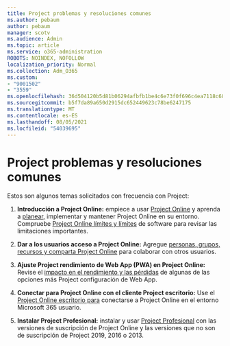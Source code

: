 ```yaml
---
title: Project problemas y resoluciones comunes
ms.author: pebaum
author: pebaum
manager: scotv
ms.audience: Admin
ms.topic: article
ms.service: o365-administration
ROBOTS: NOINDEX, NOFOLLOW
localization_priority: Normal
ms.collection: Adm_O365
ms.custom:
- "9001502"
- "3559"
ms.openlocfilehash: 36d504120b5d81b06294afbfb1be4c6e73f0f696c4ea7118c6867e56ccb46b70
ms.sourcegitcommit: b5f7da89a650d2915dc652449623c78be6247175
ms.translationtype: MT
ms.contentlocale: es-ES
ms.lasthandoff: 08/05/2021
ms.locfileid: "54039695"
---
```

# <a name="project-common-issues-and-resolutions"></a>Project problemas y resoluciones comunes

Estos son algunos temas solicitados con frecuencia con Project:

1. **Introducción a Project Online:** empiece a usar [Project Online](https://docs.microsoft.com/ProjectOnline/get-started-with-project-online) y aprenda a [planear,](https://docs.microsoft.com/projectonline/project-online) implementar y mantener Project Online en su entorno.   Compruebe [Project Online límites y límites](https://docs.microsoft.com/ProjectOnline/project-online-software-boundaries-and-limits) de software para revisar las limitaciones importantes.

2. **Dar a los usuarios acceso a Project Online:** Agregue [personas, grupos, recursos y comparta Project Online](https://docs.microsoft.com/projectonline/step-2-add-people-to-project-online) para colaborar con otros usuarios. 

3. **Ajuste Project rendimiento de Web App (PWA) en Project Online:** Revise el [impacto en el rendimiento y las pérdidas](https://docs.microsoft.com/projectonline/tune-project-online-performance) de algunas de las opciones más Project configuración de Web App.

4. **Conectar para Project Online con el cliente Project escritorio:** Use el [Project Online escritorio para](https://docs.microsoft.com/projectonline/connect-to-project-online-with-the-project-online-desktop-client) conectarse a Project Online en el entorno Microsoft 365 usuario. 

5. **Instalar Project Profesional:** instalar y usar [Project Profesional](https://support.office.com/article/install-project-7059249b-d9fe-4d61-ab96-5c5bf435f281) con las versiones de suscripción de Project Online y las versiones que no son de suscripción de Project 2019, 2016 o 2013.
